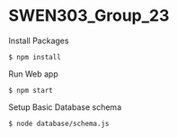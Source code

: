 # SWEN303_Group_23

Install Packages
```shell
$ npm install
```

Run Web app
```shell
$ npm start
```

Setup Basic Database schema
```shell
$ node database/schema.js
```
